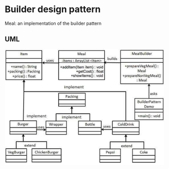 Builder design pattern
=========================================

Meal: an implementation of the builder pattern

UML
-----------------------------------------

![Alt text](builder_pattern_uml_diagram.jpg)
